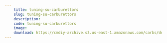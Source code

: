 ```yaml
---
    title: tuning-su-carburettors
    slug: tuning-su-carburettors
    description:
    code: tuning-su-carburettors
    image:
    download: https://cmdiy-archive.s3.us-east-1.amazonaws.com/carbs/documents/tuning-su-carburettors.pdf
---
```

<!-- Content of the page -->

##
        
